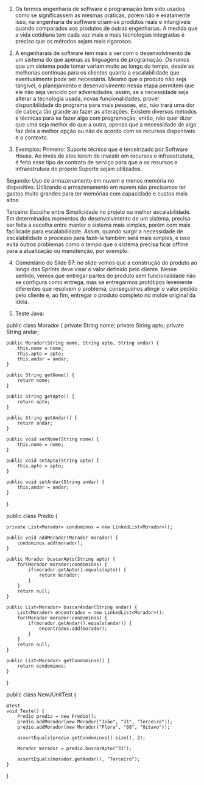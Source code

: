 1. Os termos engenharia de software e programação tem sido usados como se significassem as mesmas práticas, porém não é exatamente isso, na engenharia de software criam-se produtos reais e intangíveis quando comparados aos produtos de outras engenharias. 
A medida que a vida cotidiana tem cada vez mais e mais tecnologias integradas é preciso que os métodos sejam mais rigorosos. 

2. A engenharaia de software tem mais a ver com o desenvolvimento de um sistema do que apenas as linguagens de programação. Os rumos que um sistema pode tomar variam muito ao longo do tempo, desde as melhorias contínuas para os clientes quanto a escalabilidade que eventualmente pode ser necessária. Mesmo que o produto não seja tangível, o planejamento e desenvolvimento nessa etapa permitem que ele não seja vencido por adversidades, assim, se a necessidade seja alterar a tecnologia usada, novas funcionalidades, prover disponibilidade do programa para mais pessoas, etc, não trará uma dor de cabeça tão grande ao fazer as alterações.
Existem diversos métodos e técnicas para se fazer algo com programação, então, não quer dizer que uma seja melhor do que a outra, apenas que a necessidade de algo faz dela a melhor opção ou não de acordo com os recursos disponíveis e o contexto.

3. Exemplos:
Primeiro: Suporte técnico que é terceirizado por Software House. Ao invés de eles terem de investir em recursos e infraestrutura, é feito esse tipo de contrato de serviço para que a os resursos e infraestrutura do próprio Suporte sejam utilizados.

Segundo: Uso de armazenamento em nuvem e menos memória no dispositivo. Utilizando o armazenamento em nuvem não precisamos ter gastos muito grandes para ter memórias com capacidade e custos mais altos.

Terceiro: Escolhe entre Simplicidade no projeto ou melhor escalabilidade. Em determinados momentos do desenvolvimento de um sistema, precisa ser feita a escolha entre manter o sistema mais simples, porém com mais facilicade para escalabilidade. Assim, quando surgir a necessidade de escalabilidade o processo para fazê-la também será mais simples, e isso evita outros problemas como o tempo que o sistema precisa ficar offline para a atualização ou manutenção, por exemplo. 

4. Comentário do Slide 57: no slide vemos que a construção do produto ao longo das Sprints deve visar o valor definido pelo cliente. Nesse sentido, vemos que entregar partes do produto sem funcionalidade não se configura como entrega, mas se entregarmos protótipos levemente diferentes que resolvem o problema, conseguimos atingir o valor pedido pelo cliente e, ao fim, entregar o produto completo no molde original da ideia.  

5. Teste Java:

public class Morador {
    private String nome;
    private String apto;
    private String andar;
    
    public Morador(String nome, String apto, String andar) {
        this.nome = nome;
        this.apto = apto;
        this.andar = andar;
    }
    
    public String getNome() {
        return nome;
    }
    
    public String getApto() {
        return apto;
    }
    
    public String getAndar() {
        return andar;
    }
    
    public void setNome(String nome) {
        this.nome = nome;
    }
    
    public void setApto(String apto) {
        this.apto = apto;
    }
    
    public void setAndar(String andar) {
        this.andar = andar;
    }
}

public class Predio {
    
    private List<Morador> condominos = new LinkedList<Morador>();
    
    public void addMorador(Morador morador) {
        condominos.add(morador);
    }
    
    public Morador buscarApto(String apto) {
        for(Morador morador:condominos) {
            if(morador.getApto().equals(apto)) {
                return morador;
            }
        }
        return null;
    }
    
    public List<Morador> buscarAndar(String andar) {
        List<Morador> encontrados = new LinkedList<Morador>();
        for(Morador morador:condominos) {
            if(morador.getAndar().equals(andar)) {
                encontrados.add(morador);
            }
        }
        return null;
    }
    
    public List<Morador> getCondominos() {
        return condominos;
    }
    
}

public class NewJUnitTest {
    
    @Test
    void Teste() {
        Predio predio = new Predio();
        predio.addMorador(new Morador("João", "31", "Terceiro"));
        predio.addMorador(new Morador("Flora", "88", "Oitavo"));
        
        assertEquals(predio.getCondominos().size(), 2);
        
        Morador morador = predio.buscarApto("31");
        
        assertEquals(morador.getAndar(), "Terceiro");
    }
}
